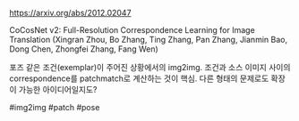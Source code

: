 https://arxiv.org/abs/2012.02047

CoCosNet v2: Full-Resolution Correspondence Learning for Image
  Translation (Xingran Zhou, Bo Zhang, Ting Zhang, Pan Zhang, Jianmin Bao, Dong Chen, Zhongfei Zhang, Fang Wen)

포즈 같은 조건(exemplar)이 주어진 상황에서의 img2img. 조건과 소스 이미지 사이의 correspondence를 patchmatch로 계산하는 것이 핵심. 다른 형태의 문제로도 확장이 가능한 아이디어일지도?

#img2img #patch #pose